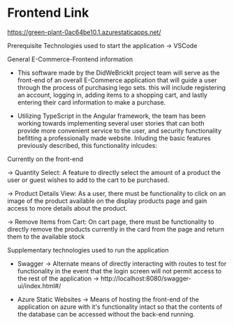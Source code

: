 # Frontend Link

https://green-plant-0ac64be10.1.azurestaticapps.net/

Prerequisite Technologies used to start the application
 -> VSCode

General E-Commerce-Frontend information
  - This software made by the DidWeBrickIt project team will serve as the front-end of an overall E-Commerce application that will guide a user through the process of purchasing lego sets. this will include registering an account, logging in, adding items to a shopping cart, and lastly entering their card information to make a purchase. 

- Utilizing TypeScript in the Angular framework, the team has been working towards implementing several user stories that can both provide more convenient service to the user, and security functionality befitting a professionally made website. Inluding the basic features previously described, this functionality inlcudes:

Currently on the front-end

-> Quantity Select: A feature to directly select the amount of a product the user or guest wishes to add to the cart to be purchased.

-> Product Details View: As a user, there must be functionality to click on an image of the product available on the display products page and gain access to more details about the product.

-> Remove Items from Cart: On cart page, there must be functionality to directly remove the products currently in the card from the page and return them to the available stock


Supplementary technologies used to run the application
 - Swagger
    -> Alternate means of directly interacting with routes to test for functionality in the event that the login screen will not permit access to the rest of the application 
    -> http://localhost:8080/swagger-ui/index.html#/
    
 - Azure Static Websites
    -> Means of hosting the front-end of the application on azure with it's functionality intact so that the contents of the database can be accessed without the back-end running.
    
